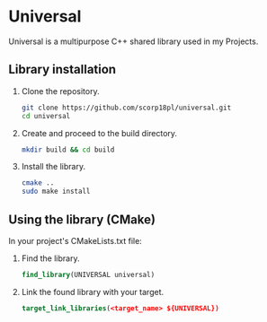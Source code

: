 # Universal

Universal is a multipurpose C++ shared library used in my Projects.

## Library installation

1. Clone the repository.
    ```bash
    git clone https://github.com/scorp18pl/universal.git
    cd universal
    ```
2. Create and proceed to the build directory.
    ```bash
    mkdir build && cd build
    ```
3. Install the library.
    ```bash
    cmake ..
    sudo make install
    ```

## Using the library (CMake)

In your project's CMakeLists.txt file:
1. Find the library.
    ```CMake
    find_library(UNIVERSAL universal)
    ```
2. Link the found library with your target.
    ```CMake
    target_link_libraries(<target_name> ${UNIVERSAL})
    ```